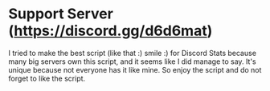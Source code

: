 # Support Server (https://discord.gg/d6d6mat)
I tried to make the best script (like that :) smile :) for Discord Stats because many big servers own this script, and it seems like I did manage to say. It's unique because not everyone has it like mine. So enjoy the script and do not forget to like the script.
